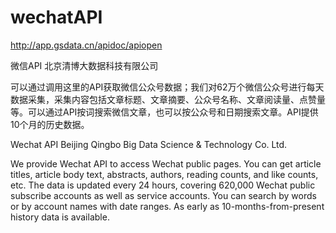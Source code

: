 ﻿# wechatAPI

http://app.gsdata.cn/apidoc/apiopen

微信API 北京清博大数据科技有限公司

可以通过调用这里的API获取微信公众号数据；我们对62万个微信公众号进行每天数据采集，采集内容包括文章标题、文章摘要、公众号名称、文章阅读量、点赞量等。可以通过API按词搜索微信文章，也可以按公众号和日期搜索文章。API提供10个月的历史数据。


Wechat API
Beijing Qingbo Big Data Science & Technology Co. Ltd.

We provide Wechat API to access Wechat public pages. You can get article titles, article body text, abstracts, authors, reading counts, and like counts, etc. The data is updated every 24 hours, covering 620,000 Wechat public subscribe accounts as well as service accounts. You can search by words or by account names with date ranges. As early as 10-months-from-present history data is available. 